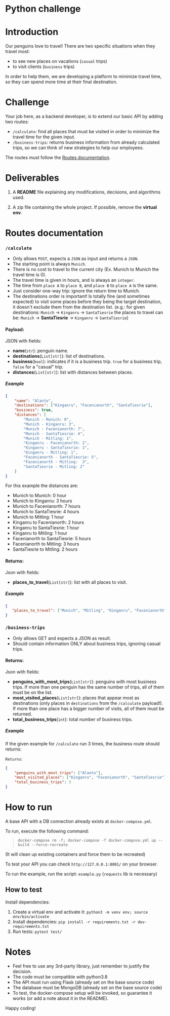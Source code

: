 # Python challenge

# Introduction

Our penguins love to travel! There are two specific situations when they travel most:
* to see new places on vacations (`casual` trips)
* to visit clients (`business` trips)

In order to help them, we are developing a platform to minimize travel time, so they can spend more time at their final destination.

# Challenge

Your job here, as a backend developer, is to extend our basic API by adding two routes:

* `/calculate`: find all places that must be visited in order to minimize the travel time for the given input.
* `/business-trips`: returns business information from already calculated trips, so we can think of new strategies to help our employees.

The routes must follow the [Routes documentation](#routes-documentation).

# Deliverables

1. A **README** file explaining any modifications, decisions, and algorithms used.

2. A zip file containing the whole project. If possible, remove the **virtual env**.

# Routes documentation

### `/calculate`
* Only allows `POST`, expects a `JSON` as input and returns a `JSON`.
* The starting point is always `Munich`.
* There is no cost to travel to the current city (Ex. Munich to Munich the travel time is 0).
* The travel time is given in hours, and is always an `integer`.
* The time from `place A` to `place B`, and `place B` to `place A` is the same.
* Just consider one-way trip: ignore the return time to Munich.
* The destinations order is important! Is totally fine (and sometimes expected) to visit some places before they being the target destination, it doesn't exclude them from the destination list. (e.g.: for given destinations: `Munich` -> `Kinganru` -> `SantaTiesrie` the places to travel can be: `Munich` -> **SantaTiesrie** -> `Kinganru` -> `SantaTiesrie`)

#### Payload:

JSON with fields:
* **name**(`str`): penguin name.
* **destinations**(`List[str]`): list of destinations.
* **business**(`bool`): indicates if it is a business trip. `true` for a business trip, `false` for a "casual" trip.
* **distances**(`List[str]`): list with distances between places.

##### Example

```json
{
    "name": "Alanto",
    "destinations": ["Kinganru", "Facenianorth", "SantaTiesrie"],
    "business": true,
    "distances": [
        "Munich - Munich: 0",
        "Munich - Kinganru: 3",
        "Munich - Facenianorth: 7",
        "Munich - SantaTiesrie: 4",
        "Munich - Mitling: 1",
        "Kinganru - Facenianorth: 2",
        "Kinganru - SantaTiesrie: 1",
        "Kinganru - Mitling: 1",
        "Facenianorth - SantaTiesrie: 5",
        "Facenianorth - Mitling:  3",
        "SantaTiesrie - Mitling: 2"
    ]
}
```

For this example the distances are:
* Munich to Munich: 0 hour
* Munich to Kinganru: 3 hours
* Munich to Facenianorth: 7 hours
* Munich to SantaTiesrie: 4 hours
* Munich to Mitling: 1 hour
* Kinganru to Facenianorth: 2 hours
* Kinganru to SantaTiesrie: 1 hour
* Kinganru to Mitling: 1 hour
* Facenianorth to SantaTiesrie: 5 hours
* Facenianorth to Mitling:  3 hours
* SantaTiesrie to Mitling: 2 hours


#### Returns:
Json with fields:
* **places_to_travel**(`List[str]`): list with all places to visit.

##### Example

```json
{
   "places_to_travel": ["Munich", "Mitling", "Kinganru", "Facenianorth", "Kinganru", "SantaTiesrie"]
}
```

### `/business-trips`
* Only allows GET and expects a JSON as result.
* Should contain information ONLY about business trips, ignoring casual trips.

#### Returns:

Json with fields:
* **penguins_with_most_trips**(`List[str]`): penguins with most business trips. If more than one penguin has the same number of trips, all of them must be on the list.
* **most_visited_places**(`List[str]`): places that appear most as destinations (only places in `destinations` from the `/calculate` payload!). If more than one place has a bigger number of visits, all of them must be returned.
* **total_business_trips**(`int`): total number of business trips.

##### Example

If the given example for `/calculate` run 3 times, the business route should returns:

`Returns`:
```json
{
    "penguins_with_most_trips": ["Alanto"],
    "most_visited_places": ["Kinganru", "Facenianorth", "SantaTiesrie"],
    "total_business_trips": 3
}
```

# How to run

A base API with a DB connection already exists at `docker-compose.yml`.

To run, execute the following command:

   > `docker-compose rm -f; docker-compose -f docker-compose.yml up --build --force-recreate`

(It will clean up existing containers and force them to be recreated)
 
To test your API you can check `http://127.0.0.1:8001/` on your browser.

To run the example, run the script: `example.py` (`requests` lib is necessary)


## How to test

Install dependencies:
1. Create a virtual env and activate it: `python3 -m venv env; source env/bin/activate`
2. Install dependencies: `pip install -r requirements.txt -r dev-requirements.txt`
3. Run tests: `pytest test/`

# Notes
* Feel free to use any 3rd-party library, just remember to justify the decision.
* The code must be compatible with python3.8
* The API must run using Flask (already set on the base source code)
* The database must be MongoDB (already set on the base source code)
* To test, the docker-compose setup will be invoked, so guarantee it works (or add a note about it in the README).

Happy coding!
